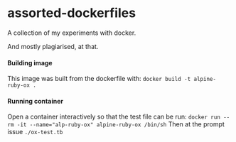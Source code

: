 # assorted-dockerfiles
A collection of my experiments with docker.

And mostly plagiarised, at that.

#### Building image
This image was built from the dockerfile with:
`docker build -t alpine-ruby-ox .`

#### Running container
Open a container interactively so that the test file can be run:
`docker run --rm -it --name="alp-ruby-ox" alpine-ruby-ox /bin/sh`
Then at the prompt issue
`./ox-test.tb`

